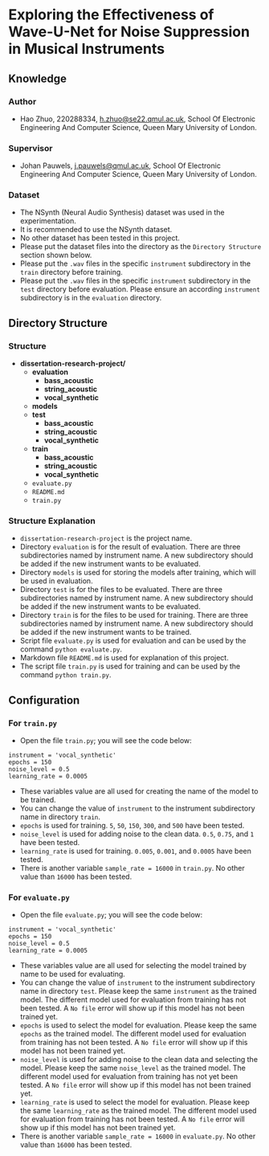# Exploring the Effectiveness of Wave-U-Net for Noise Suppression in Musical Instruments

## Knowledge
### Author
- Hao Zhuo, 220288334, h.zhuo@se22.qmul.ac.uk, School Of Electronic Engineering And Computer Science, Queen Mary University of London.

### Supervisor
- Johan Pauwels, j.pauwels@qmul.ac.uk, School Of Electronic Engineering And Computer Science, Queen Mary University of London.

### Dataset
- The NSynth (Neural Audio Synthesis) dataset was used in the experimentation.
- It is recommended to use the NSynth dataset.
- No other dataset has been tested in this project.
- Please put the dataset files into the directory as the `Directory Structure` section shown below.
- Please put the `.wav` files in the specific `instrument` subdirectory in the `train` directory before training.
- Please put the `.wav` files in the specific `instrument` subdirectory in the `test` directory before evaluation. Please ensure an according `instrument` subdirectory is in the `evaluation` directory.

## Directory Structure
### Structure

- **dissertation-research-project/**
    - **evaluation**
        - **bass_acoustic**
        - **string_acoustic**
        - **vocal_synthetic**
    - **models**
    - **test**
        - **bass_acoustic**
        - **string_acoustic**
        - **vocal_synthetic**
    - **train**
        - **bass_acoustic**
        - **string_acoustic**
        - **vocal_synthetic**
    - `evaluate.py`
    - `README.md`
    - `train.py`

### Structure Explanation
- `dissertation-research-project` is the project name.
- Directory `evaluation` is for the result of evaluation. There are three subdirectories named by instrument name. A new subdirectory should be added if the new instrument wants to be evaluated.
- Directory `models` is used for storing the models after training, which will be used in evaluation.
- Directory `test` is for the files to be evaluated. There are three subdirectories named by instrument name. A new subdirectory should be added if the new instrument wants to be evaluated.
- Directory `train` is for the files to be used for training. There are three subdirectories named by instrument name. A new subdirectory should be added if the new instrument wants to be trained.
- Script file `evaluate.py` is used for evaluation and can be used by the command `python evaluate.py`.
- Markdown file `README.md` is used for explanation of this project.
- The script file `train.py` is used for training and can be used by the command `python train.py`.

## Configuration
### For `train.py`
- Open the file `train.py`; you will see the code below:
```
instrument = 'vocal_synthetic'
epochs = 150
noise_level = 0.5
learning_rate = 0.0005
```
- These variables value are all used for creating the name of the model to be trained.
- You can change the value of `instrument` to the instrument subdirectory name in directory `train`.
- `epochs` is used for training. `5`, `50`, `150`, `300`, and `500` have been tested.
- `noise_level` is used for adding noise to the clean data. `0.5`, `0.75`, and `1` have been tested.
- `learning_rate` is used for training. `0.005`, `0.001`, and `0.0005` have been tested.
- There is another variable `sample_rate = 16000` in `train.py`. No other value than `16000` has been tested.

### For `evaluate.py`
- Open the file `evaluate.py`; you will see the code below:
```
instrument = 'vocal_synthetic'
epochs = 150
noise_level = 0.5
learning_rate = 0.0005
```
- These variables value are all used for selecting the model trained by name to be used for evaluating.
- You can change the value of `instrument` to the instrument subdirectory name in directory `test`. Please keep the same `instrument` as the trained model. The different model used for evaluation from training has not been tested. A `No file` error will show up if this model has not been trained yet.
- `epochs` is used to select the model for evaluation. Please keep the same `epochs` as the trained model. The different model used for evaluation from training has not been tested. A `No file` error will show up if this model has not been trained yet.
- `noise_level` is used for adding noise to the clean data and selecting the model. Please keep the same `noise_level` as the trained model. The different model used for evaluation from training has not yet been tested. A `No file` error will show up if this model has not been trained yet.
- `learning_rate` is used to select the model for evaluation. Please keep the same `learning_rate` as the trained model. The different model used for evaluation from training has not been tested. A `No file` error will show up if this model has not been trained yet.
- There is another variable `sample_rate = 16000` in `evaluate.py`. No other value than `16000` has been tested.